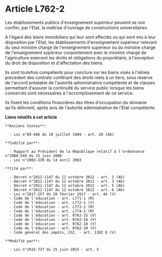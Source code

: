 # Article L762-2

Les établissements publics d'enseignement supérieur peuvent se voir confier, par l'Etat, la maîtrise d'ouvrage de
constructions universitaires. 

A l'égard     des biens immobiliers qui leur sont affectés ou qui sont mis à leur disposition par l'Etat, les établissements
d'enseignement supérieur relevant du seul ministre chargé de l'enseignement supérieur ou du ministre chargé de l'enseignement
supérieur conjointement avec le ministre chargé de l'agriculture exercent les droits et obligations du propriétaire, à
l'exception du droit de disposition et d'affectation des biens. 

Ils sont toutefois compétents pour conclure sur les biens visés à l'alinéa précédent des contrats conférant des droits réels
à un tiers, sous réserve de l'accord préalable de l'autorité administrative compétente et de clauses permettant d'assurer la
continuité du service public lorsque les biens concernés sont nécessaires à l'accomplissement de ce service. 

Ils fixent les conditions financières des titres d'occupation du domaine qu'ils délivrent, après avis de l'autorité
administrative de l'Etat compétente.

**Liens relatifs à cet article**

	**Anciens textes**:

	  - Loi n°89-486 du 10 juillet 1989 - art. 20 (Ab)

	**Codifié par**:

	  - Rapport au Président de la République relatif à l'ordonnance n°2000-549 du 15 juin 2000
	  - Loi n°2003-339 du 14 avril 2003

	**Cité par**:

	  - Décret n°2012-1147 du 12 octobre 2012 - art. 1 (Ab)
	  - Décret n°2012-1147 du 12 octobre 2012 - art. 3 (Ab)
	  - Décret n°2012-1147 du 12 octobre 2012 - art. 5 (Ab)
	  - Décret n°2012-1147 du 12 octobre 2012 - art. 6 (Ab)
	  - Loi n°2017-257 du 28 février 2017 - art. 44 (V)
	  - Code de l'éducation - art. L771-1 (M)
	  - Code de l'éducation - art. L772-1 (V)
	  - Code de l'éducation - art. L773-1 (M)
	  - Code de l'éducation - art. L774-1 (M)
	  - Code de l'éducation - art. R762-15 (V)
	  - Code de l'éducation - art. R762-16 (V)
	  - Code de l'éducation - art. R762-18 (V)
	  - Code de l'éducation - art. R762-19 (V)
	  - Code général des impôts, CGI. - art. 1382 D (V)

	**Modifié par**:

	  - Loi n°2015-737 du 25 juin 2015 - art. 5
